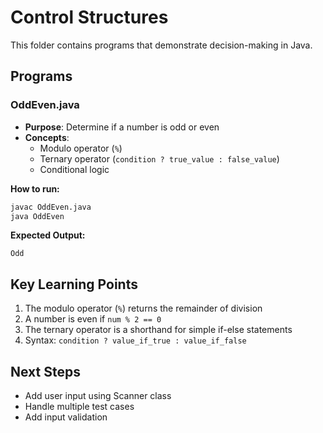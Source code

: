 # Control Structures

This folder contains programs that demonstrate decision-making in Java.

## Programs

### OddEven.java
- **Purpose**: Determine if a number is odd or even
- **Concepts**: 
  - Modulo operator (`%`)
  - Ternary operator (`condition ? true_value : false_value`)
  - Conditional logic

**How to run:**
```bash
javac OddEven.java
java OddEven
```

**Expected Output:**
```
Odd
```

## Key Learning Points

1. The modulo operator (`%`) returns the remainder of division
2. A number is even if `num % 2 == 0`
3. The ternary operator is a shorthand for simple if-else statements
4. Syntax: `condition ? value_if_true : value_if_false`

## Next Steps

- Add user input using Scanner class
- Handle multiple test cases
- Add input validation
